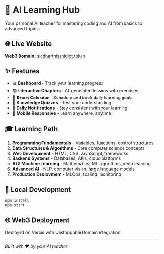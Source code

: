 # 🚀 AI Learning Hub

Your personal AI teacher for mastering coding and AI from basics to advanced topics.

## 🌐 Live Website
**Web3 Domain:** [siddharthisanidiot.token](https://siddharthisanidiot.token)

## ✨ Features
- 📊 **Dashboard** - Track your learning progress
- 📚 **Interactive Chapters** - AI-generated lessons with exercises
- 📅 **Smart Calendar** - Schedule and track daily learning goals
- 🎯 **Knowledge Quizzes** - Test your understanding
- 🔔 **Daily Notifications** - Stay consistent with your learning
- 📱 **Mobile Responsive** - Learn anywhere, anytime

## 🎓 Learning Path
1. **Programming Fundamentals** - Variables, functions, control structures
2. **Data Structures & Algorithms** - Core computer science concepts
3. **Web Development** - HTML, CSS, JavaScript, frameworks
4. **Backend Systems** - Databases, APIs, cloud platforms
5. **AI & Machine Learning** - Mathematics, ML algorithms, deep learning
6. **Advanced AI** - NLP, computer vision, large language models
7. **Production Deployment** - MLOps, scaling, monitoring

## 🚀 Local Development
```bash
npm install
npm start
```

## 🌐 Web3 Deployment
Deployed on Vercel with Unstoppable Domain integration.

---
*Built with ❤️ by your AI teacher*